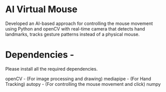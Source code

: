 # AI Virtual Mouse
Developed an AI-based approach for controlling the mouse movement using Python and openCV with real-time camera that detects hand landmarks, tracks gesture patterns instead of a physical mouse.

# Dependencies -

Please install all the required dependencies.

openCV - (For image processing and drawing)
mediapipe - (For Hand Tracking)
autopy - (For controlling the mouse movement and click)
numpy
